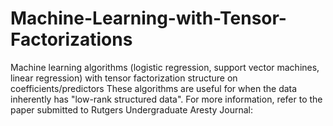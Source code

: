 # Machine-Learning-with-Tensor-Factorizations

Machine learning algorithms (logistic regression, support vector machines, linear regression) with tensor factorization structure on coefficients/predictors
These algorithms are useful for when the data inherently has "low-rank structured data".
For more information, refer to the paper submitted to Rutgers Undergraduate Aresty Journal:

